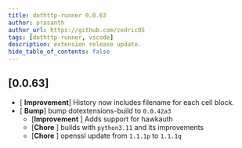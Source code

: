 ```yaml
---
title: dothttp-runner 0.0.63
author: prasanth
author_url: https://github.com/cedric05
tags: [dothttp-runner, vscode]
description: extension release update.
hide_table_of_contents: false
---
```



## [0.0.63]
- [ **Improvement**] History now includes filename for each cell block.
- [ **Bump**] bump dotextensions-build to `0.0.42a3`
    - [**Improvement** ] Adds support for hawkauth
    - [**Chore** ] builds with `python3.11` and its improvements
    - [**Chore** ] openssl update from `1.1.1p` to `1.1.1q`
